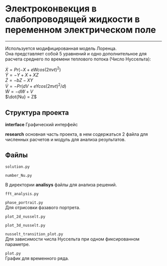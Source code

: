 # Электроконвекция в слабопроводящей жидкости в переменном электрическом поле
___


Используется модифицированная модель Лоренца.  
Она представляет собой 5 уравнений и одно дополнительное для расчета среднего по времени теплового потока (Число Нуссельта):

$\dot{X} = Pr(-X+eWcos(2\pi vt)^2)$  
$\dot{Y} = -Y+X+XZ$  
$\dot{Z} = -bZ-XY$  
$\dot{V} = -Pr(dV+eYcos(2\pi vt)^2/d)$  
$\dot{W} = -dW+V$  
$\dot{Nu} = Z$   

## Структура проекта

**interface** Графический интерфейс  

**research** основная часть проекта, в нем содержаться 2 файла для численных расчетов и модуль для анализа результатов.

## Файлы

`solution.py`  

`number_Nu.py`

В директории **analisys** файлы для анализа решений.

`fft_analysis.py`

`phase_portrait.py`  
Для отрисовки фазавого портрета.

`plot_2d_nusselt.py`

`plot_3d_nusselt.py`

`nusselt_transition_plot.py`  
Для зависимости числа Нуссельта при одном фиксированном параметре.

`plot.py`  
График для временного ряда.
